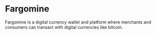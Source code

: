 # Fargomine
Fargomine is a digital currency wallet and platform where merchants and consumers can transact with digital currencies like bitcoin.
